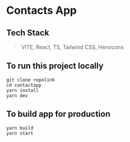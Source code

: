 # Contacts App

## Tech Stack

> VITE, React, TS, Tailwind CSS, Heroicons

## To run this project locally

```
git clone repolink
cd contactapp
yarn install
yarn dev
```

## To build app for production

```
yarn build
yarn start
```
